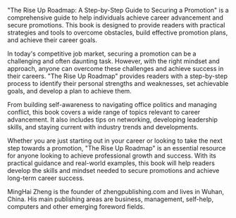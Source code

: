 
"The Rise Up Roadmap: A Step-by-Step Guide to Securing a Promotion" is a comprehensive guide to help individuals achieve career advancement and secure promotions. This book is designed to provide readers with practical strategies and tools to overcome obstacles, build effective promotion plans, and achieve their career goals.

In today's competitive job market, securing a promotion can be a challenging and often daunting task. However, with the right mindset and approach, anyone can overcome these challenges and achieve success in their careers. "The Rise Up Roadmap" provides readers with a step-by-step process to identify their personal strengths and weaknesses, set achievable goals, and develop a plan to achieve them.

From building self-awareness to navigating office politics and managing conflict, this book covers a wide range of topics relevant to career advancement. It also includes tips on networking, developing leadership skills, and staying current with industry trends and developments.

Whether you are just starting out in your career or looking to take the next step towards a promotion, "The Rise Up Roadmap" is an essential resource for anyone looking to achieve professional growth and success. With its practical guidance and real-world examples, this book will help readers develop the skills and mindset needed to secure promotions and achieve long-term career success.

MingHai Zheng is the founder of zhengpublishing.com and lives in Wuhan, China. His main publishing areas are business, management, self-help, computers and other emerging foreword fields.
